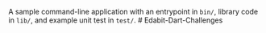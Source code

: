 A sample command-line application with an entrypoint in `bin/`, library code
in `lib/`, and example unit test in `test/`.
#   E d a b i t - D a r t - C h a l l e n g e s  
 